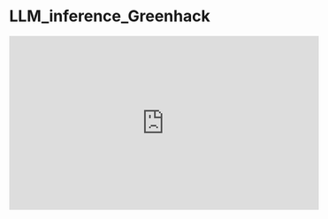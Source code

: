 # LLM_inference_Greenhack

<iframe width="560" height="315" src="https://www.youtube.com/embed/mC6s2D3xzDs?start=41" title="YouTube video player" frameborder="0" allow="accelerometer; autoplay; clipboard-write; encrypted-media; gyroscope; picture-in-picture; web-share" allowfullscreen></iframe>
